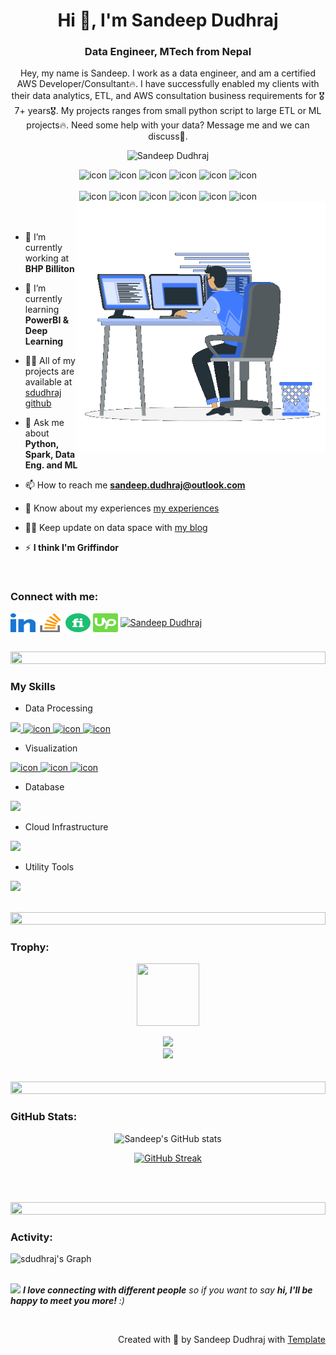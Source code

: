 <h1 align="center">Hi 👋, I'm Sandeep Dudhraj</h1>
<h3 align="center">Data Engineer, MTech from Nepal</h3>
<p align="center">Hey, my name is Sandeep. I work as a data engineer, and am a certified AWS Developer/Consultant🔥. I have successfully enabled my clients with their data analytics, ETL, and AWS consultation business requirements for 🎖️7+ years🎖️. My projects ranges from small python script to large ETL or ML projects🔥. Need some help with your data? Message me and we can discuss🍁.</p>
<p align="center"> 
 <img src="https://komarev.com/ghpvc/?username=sdudhraj&label=Profile%20views&color=0e75b6&style=flat" alt="Sandeep Dudhraj" /> 
</p>

<div align="center">
  <img src="https://techstack-generator.vercel.app/aws-icon.svg" alt="icon" width="50" height="50" />
  <img src="https://techstack-generator.vercel.app/python-icon.svg" alt="icon" width="50" height="50" />
  <img src="https://techstack-generator.vercel.app/github-icon.svg" alt="icon" width="50" height="50" />
  <img src="https://techstack-generator.vercel.app/docker-icon.svg" alt="icon"width="50" height="50" />
  <img src="https://techstack-generator.vercel.app/restapi-icon.svg" alt="icon" width="50" height="50" />
  <img src="https://techstack-generator.vercel.app/mysql-icon.svg" alt="icon" width="50" height="50" />
</div>

<br>

<div align="center">
  <img src="https://techstack-generator.vercel.app/django-icon.svg" alt="icon" width="50" height="50" />
  <img src="https://skillicons.dev/icons?i=azure" alt="icon" width="50" height="50" />
  <img src="https://skillicons.dev/icons?i=pytorch" alt="icon" width="50" height="50" />
  <img src="https://skillicons.dev/icons?i=sklearn" alt="icon" width="50" height="50" />
  <img src="https://skillicons.dev/icons?i=terraform" alt="icon" width="50" height="50" />
  <img src="https://skillicons.dev/icons?i=linux" alt="icon" width="50" height="50" />
</div>

<img align="right" alt="Coding" width="400" src="https://raw.githubusercontent.com/sdudhraj/perceptron/master/logo/working_gif_image.gif">
<br><br>

- 🔭 I’m currently working at **BHP Billiton**

- 🌱 I’m currently learning **PowerBI & Deep Learning**

- 👨‍💻 All of my projects are available at [sdudhraj github](https://github.com/sdudhraj)

- 💬 Ask me about **Python, Spark, Data Eng. and ML**

- 📫 How to reach me **sandeep.dudhraj@outlook.com**

- 📄 Know about my experiences [my experiences](https://www.linkedin.com/in/sandeep-dudhraj-neferneith/)

- ✍🏻 Keep update on data space with [my blog](https://dudhraj-sandeep.medium.com/)

- ⚡ **I think I'm Griffindor**

<br>
<h3 align="left">Connect with me:</h3>
<p align="left">
<a href="https://www.linkedin.com/in/sandeep-dudhraj-neferneith/" target="blank"><img align="center" src="https://raw.githubusercontent.com/sdudhraj/perceptron/485ca92223b2e2a3b4733e18a97d9cc5cf166bbe/logo/linked-in-alt.svg" alt="sandeep-dudhraj-neferneith" height="30" width="40" /></a>
<a href="https://stackoverflow.com/users/11115113/sandeep-dudhraj" target="blank"><img align="center" src="https://raw.githubusercontent.com/sdudhraj/perceptron/485ca92223b2e2a3b4733e18a97d9cc5cf166bbe/logo/stack-overflow.svg" alt="11115113/sandeep-dudhraj" height="30" width="40" /></a>
<a href="https://www.fiverr.com/sandeepdudhraj?up_rollout=true" target="blank"><img align="center" src="https://raw.githubusercontent.com/sdudhraj/perceptron/5751aafa08d58399bf1679432cae21dd376c741c/logo/fiverr-icon.svg" alt="sandeepdudhraj" height="30" width="40" /></a>
<a href="https://www.upwork.com/freelancers/~0155a745b0f44fe648" target="blank"><img align="center" src="https://raw.githubusercontent.com/sdudhraj/perceptron/5751aafa08d58399bf1679432cae21dd376c741c/logo/upwork-icon.svg" alt="sandeepdudhraj" height="30" width="40" /></a>
<a href="https://www.youtube.com/watch?v=qgH6PTh5LP0" target="blank"><img align="center" src="https://raw.githubusercontent.com/rahuldkjain/github-profile-readme-generator/master/src/images/icons/Social/youtube.svg" alt="Sandeep Dudhraj" height="30" width="40" /></a>
</p>
<br>

<img src="https://i.imgur.com/dBaSKWF.gif" height="20" width="100%">

<h3 align="left">My Skills</h3>

- Data Processing
<p align="left">
  <a href="https://github.com/onemarc/tech-icons">
    <img src="https://skillicons.dev/icons?i=py" />
    <img src="https://raw.githubusercontent.com/onemarc/tech-icons/7dfea5d24b0b10fbff75fef79c8065d05038138c/icons/apachespark-dark.svg" alt="icon" width="50" height="50" />
    <img src="https://raw.githubusercontent.com/onemarc/tech-icons/7dfea5d24b0b10fbff75fef79c8065d05038138c/icons/pandas-dark.svg" alt="icon" width="50" height="50" />
    <img src="https://raw.githubusercontent.com/onemarc/tech-icons/7dfea5d24b0b10fbff75fef79c8065d05038138c/icons/pytorch-dark.svg" alt="icon" width="50" height="50" />
  </a>
</p>

- Visualization
<p align="left">
  <a href="https://github.com/onemarc/tech-icons">
    <img src="https://raw.githubusercontent.com/onemarc/tech-icons/7dfea5d24b0b10fbff75fef79c8065d05038138c/icons/matplotlib-dark.svg" alt="icon" width="50" height="50" />
    <img src="https://raw.githubusercontent.com/onemarc/tech-icons/7dfea5d24b0b10fbff75fef79c8065d05038138c/icons/powerbi-dark.svg" alt="icon" width="50" height="50" />
    <img src="https://raw.githubusercontent.com/onemarc/tech-icons/7dfea5d24b0b10fbff75fef79c8065d05038138c/icons/seaborn-dark.svg" alt="icon" width="50" height="50" />
  </a>
</p>

- Database
<p align="left">
  <a href="https://skillicons.dev">
    <img src="https://skillicons.dev/icons?i=mysql,postgresql" />
  </a>
</p>

- Cloud Infrastructure
<p align="left">
  <a href="https://skillicons.dev">
    <img src="https://skillicons.dev/icons?i=azure,aws" />
  </a>
</p>

- Utility Tools
<p align="left">
  <a href="https://skillicons.dev">
    <img src="https://skillicons.dev/icons?i=git,docker,vscode,postman,linux" />
  </a>
</p>

<br/>

<img src="https://i.imgur.com/dBaSKWF.gif" height="20" width="100%">

<h3 align="left">Trophy:</h3>

<p align="center">
<img src="https://media.tenor.com/0ENB5HuTH0gAAAAi/trophy-beker.gif"  width="100px" height="100px"></p>
  
<div align="center">
<img src="https://github-profile-trophy.vercel.app/?username=sdudhraj&theme=matrix&no-bg=true&no-frame=true&row=1&column=4&title=MultiLanguage,Commits,PullRequest,Reviews">
 </div>

<div align="center">
<img src="https://github-profile-trophy.vercel.app/?username=sdudhraj&theme=matrix&no-bg=true&no-frame=true&row=1&column=4&title=Repositories,Organizations,Stars,Followers">
 </div>
 <br><br>

<img src="https://i.imgur.com/dBaSKWF.gif" height="20" width="100%">

<h3 align="left">GitHub Stats:</h3>
<div align="center">
 
![Sandeep's GitHub stats](https://github-readme-stats.vercel.app/api?username=sdudhraj\&theme=midnight-purple\&show_icons=true\&show=reviews,prs_merged,prs_merged_percentage\&hide=contribs,issues)

[![GitHub Streak](https://streak-stats.demolab.com/?user=sdudhraj&theme=midnight-purple)](https://git.io/streak-stats)

</div>

<br><br>

<img src="https://i.imgur.com/dBaSKWF.gif" height="20" width="100%">

<h3 align="left">Activity:</h3>

![sdudhraj's Graph](https://github-readme-activity-graph.vercel.app/graph?username=sdudhraj&custom_title=Sandeep's%20GitHub%20Activity%20Graph&bg_color=0D1117&color=7F3FBF&line=7F3FBF&point=7F3FBF&area_color=FFFFFF&title_color=FFFFFF&area=true)
<br><br>

<img src="https://media.giphy.com/media/LnQjpWaON8nhr21vNW/giphy.gif" width="60"> <em><b>I love connecting with different people</b> so if you want to say <b>hi, I'll be happy to meet you more!</b> :)</em>

<br>
<p align="right" > Created with 🧡 by Sandeep Dudhraj with <a href=https://github.com/durgeshsamariya/awesome-github-profile-readme-templates/blob/master/templates/supuna97.md>Template</a></p>
